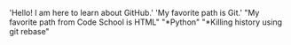 'Hello! I am here to learn about GitHub.' 
'My favorite path is Git.'
"My favorite path from Code School is HTML" 
"*Python" 
"*Killing history using git rebase" 
